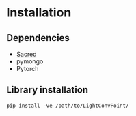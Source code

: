 # Installation

## Dependencies

- [Sacred](https://github.com/IDSIA/sacred)
- pymongo
- Pytorch

## Library installation
```
pip install -ve /path/to/LightConvPoint/
```